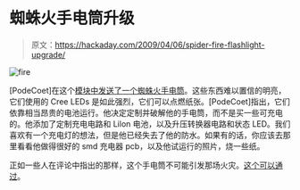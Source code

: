 # 蜘蛛火手电筒升级

> 原文：<https://hackaday.com/2009/04/06/spider-fire-flashlight-upgrade/>

![fire](img/83068aa16bf54f74fb0b5c2f2a6d6656.png "fire")

[PodeCoet]在这个[模块中发送了一个蜘蛛火手电筒](http://podecoet.org/tutorials/uberCREE/)。这些东西难以置信的明亮，它们使用的 Cree LEDs 是如此强烈，它们可以点燃纸张。[PodeCoet]指出，它们依靠相当昂贵的电池运行。他决定定制并破解他的手电筒，而不是买一些可充电的。他添加了定制充电电路和 Lilon 电池，以及升压转换器电路和状态 LED。我们喜欢有一个充电灯的想法，但是他已经失去了他的防水。如果有的话，你应该去那里看看他做得很好的 smd 充电器 pcb，以及他试运行的照片，烧一些纸。

正如一些人在评论中指出的那样，这个手电筒不可能引发那场火灾。[这个可以通过](http://www.wickedlasers.com/lasers/Wicked_Lights-74-0.html)。